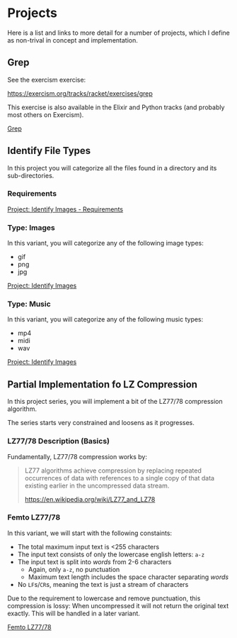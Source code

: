 # Projects

Here is a list and links to more detail
for a number of projects, which I
define as non-trival in concept and
implementation.

## Grep

See the exercism exercise:

https://exercism.org/tracks/racket/exercises/grep

This exercise is also available in the Elixir and Python tracks
(and probably most others on Exercism).

[Grep](grep.md)

## Identify File Types

In this project you will categorize all the files found in a directory and
its sub-directories.

### Requirements

[Project: Identify Images - Requirements](file-types-requirements.md)

### Type: Images

In this variant, you will categorize any of the following image types:

  * gif
  * png
  * jpg

[Project: Identify Images](file-types-image.md)

### Type: Music

In this variant, you will categorize any of
the following music types:

  * mp4
  * midi
  * wav

[Project: Identify Images](file-types-music.md)

## Partial Implementation fo LZ Compression

In this project series, you will implement a bit of the LZ77/78 compression
algorithm.

The series starts very constrained and loosens as it progresses.

### LZ77/78 Description (Basics)

Fundamentally, LZ77/78 compression works by:

> LZ77 algorithms achieve compression by replacing repeated occurrences of
> data with references to a single copy of that data existing earlier in the
> uncompressed data stream.
> 
>   https://en.wikipedia.org/wiki/LZ77_and_LZ78

### Femto LZ77/78

In this variant, we will start with the following constaints:

  * The total maximum input text is <255 characters
  * The input text consists of only the lowercase english letters: `a-z`
  * The input text is split into *words* from 2-6 characters
    * Again, only `a-z`, no punctuation
    * Maximum text length includes the space character separating *words*
  * No `LF`s/`CR`s, meaning the text is just a stream of characters

Due to the requirement to lowercase and remove punctuation, this
compression is lossy: When uncompressed it will not return the original
text exactly. This will be handled in a later variant.

[Femto LZ77/78](femto-lz77.md)
